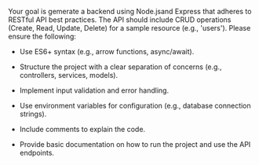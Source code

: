 Your goal is gemerate a backend using Node.jsand Express that adheres to RESTful API best practices. The API should include CRUD operations (Create, Read, Update, Delete) for a sample resource (e.g., 'users'). Please ensure the following:

- Use ES6+ syntax (e.g., arrow functions, async/await).

- Structure the project with a clear separation of concerns (e.g., controllers, services, models).

- Implement input validation and error handling.

- Use environment variables for configuration (e.g., database connection strings).

- Include comments to explain the code.

- Provide basic documentation on how to run the project and use the API endpoints.